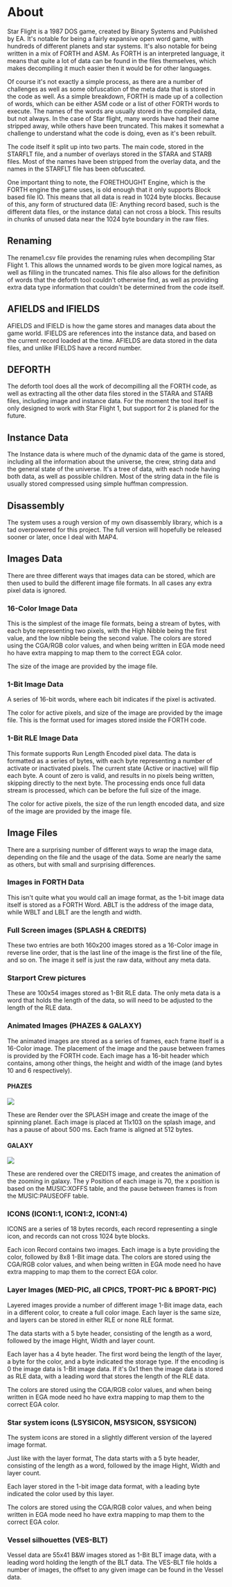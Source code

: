 # About

Star Flight is a 1987 DOS game, created by Binary Systems and Published by EA. It's notable for being a fairly expansive open word game, with hundreds of different planets and star systems. It's also notable for being written in a mix of FORTH and ASM. As FORTH is an interpreted language, it means that quite a lot of data can be found in the files themselves, which makes decompiling it much easier then it would be for other languages. 

Of course it's not exactly a simple process, as there are a number of challenges as well as some obfuscation of the meta data that is stored in the code as well. As a simple breakdown, FORTH is made up of a collection of words, which can be either ASM code or a list of other FORTH words to execute. The names of the words are usually stored in the compiled data, but not always. In the case of Star flight, many words have had their name stripped away, while others have been truncated. This makes it somewhat a challenge to understand what the code is doing, even as it's been rebuilt.

The code itself it split up into two parts. The main code, stored in the STARFLT file, and a number of overlays stored in the STARA and STARB files. Most of the names have been stripped from the overlay data, and the names in the STARFLT file has been obfuscated. 

One important thing to note, the FORETHOUGHT Engine, which is the FORTH engine the game uses, is old enough that it only supports Block based file IO. This means that all data is read in 1024 byte blocks. Because of this, any form of structured data (IE: Anything record based, such is the different data files, or the instance data) can not cross a block. This results in chunks of unused data near the 1024 byte boundary in the raw files. 

## Renaming

The rename1.csv file provides the renaming rules when decompiling Star Flight 1. This allows the unnamed words to be given more logical names, as well as filling in the truncated names. This file also allows for the definition of words that the deforth tool couldn't otherwise find, as well as providing extra data type information that couldn't be determined from the code itself. 

## AFIELDS and IFIELDS

AFIELDS and IFIELD is how the game stores and manages data about the game world. IFIELDS are references into the instance data, and based on the current record loaded at the time. AFIELDS are data stored in the data files, and unlike IFIELDS have a record number. 

## DEFORTH

The deforth tool does all the work of decompilling all the FORTH code, as well as extracting all the other data files stored in the STARA and STARB files, including image and instance data. For the moment the tool itself is only designed to work with Star Flight 1, but support for 2 is planed for the future.

## Instance Data

The Instance data is where much of the dynamic data of the game is stored, including all the information about the universe, the crew, string data and the general state of the universe. It's a tree of data, with each node having both data, as well as possible children. Most of the string data in the file is usually stored compressed using simple huffman compression. 

## Disassembly  

The system uses a rough version of my own disassembly library, which is a tad overpowered for this project. The full version will hopefully be released sooner or later, once I deal with MAP4. 

## Images Data

There are three different ways that images data can be stored, which are then used to build the different image file formats. In all cases any extra pixel data is ignored. 

### 16-Color Image Data

This is the simplest of the image file formats, being a stream of bytes, with each byte representing two pixels, with the High Nibble being the first value, and the low nibble being the second value. The colors are stored using the CGA/RGB color values, and when being written in EGA mode need ho have extra mapping to map them to the correct EGA color. 

The size of the image are provided by the image file.

### 1-Bit Image Data

A series of 16-bit words, where each bit indicates if the pixel is activated. 

The color for active pixels, and size of the image are provided by the image file. This is the format used for images stored inside the FORTH code.

### 1-Bit RLE Image Data

This formate supports Run Length Encoded pixel data. The data is formatted as a series of bytes, with each byte representing a number of activate or inactivated pixels. The current state (Active or inactive) will flip each byte. A count of zero is valid, and results in no pixels being written, skipping directly to the next byte. The processing ends once full data stream is processed, which can be before the full size of the image.

The color for active pixels, the size of the run length encoded data, and size of the image are provided by the image file.

## Image Files

There are a surprising number of different ways to wrap the image data, depending on the file and the usage of the data. Some are nearly the same as others, but with small and surprising differences. 

### Images in FORTH Data

This isn't quite what you would call an image format, as the 1-bit image data itself is stored as a FORTH Word. ABLT is the address of the image data, while WBLT and LBLT are the length and width. 

### Full Screen images (SPLASH & CREDITS)

These two entries are both 160x200 images stored as a 16-Color image in reverse line order, that is the last line of the image is the first line of the file, and so on. The image it self is just the raw data, without any meta data.

### Starport Crew pictures

These are 100x54 images stored as 1-Bit RLE data. The only meta data is a word that holds the length of the data, so will need to be adjusted to the length of the RLE data.

### Animated Images (PHAZES & GALAXY)

The animated images are stored as a series of frames, each frame itself is a 16-Color image. The placement of the image and the pause between frames is provided by the FORTH code. Each image has a 16-bit header which contains, among other things, the height and width of the image (and bytes 10 and 6 respectively).

#### PHAZES

![](.\sf1-output\img\PHAZES.gif)

These are Render over the SPLASH image and create the image of the spinning planet. Each image is placed at 11x103 on the splash image, and has a pause of about 500 ms. Each frame is aligned at 512 bytes.

#### GALAXY

![](.\sf1-output\img\GALAXY.gif)

These are rendered over the CREDITS image, and creates the animation of the zooming in galaxy. The y Position of each image is 70, the x position is based on the MUSIC:XOFFS table, and the pause between frames is from the MUSIC:PAUSEOFF table. 

### ICONS (ICON1:1, ICON1:2, ICON1:4)

ICONS are a series of 18 bytes records, each record representing a single icon, and records can not cross 1024 byte blocks. 

Each icon Record contains two images. Each image is a byte providing the color, followed by 8x8 1-Bit image data. The colors are stored using the CGA/RGB color values, and when being written in EGA mode need ho have extra mapping to map them to the correct EGA color. 

### Layer Images (MED-PIC, all CPICS, TPORT-PIC & BPORT-PIC)

Layered images provide a number of different image 1-Bit image data, each in a different color, to create a full color image. Each layer is the same size, and layers can be stored in either RLE or none RLE format.

The data starts with a 5 byte header, consisting of the length as a word, followed by the image Hight, Width and layer count.

Each layer has a 4 byte header. The first word being the length of the layer, a byte for the color, and a byte indicated the storage type. If the encoding is 0 the image data is 1-Bit image data. If it's 0x1 then the image data is stored as RLE data, with a leading word that stores the length of the RLE data.

The colors are stored using the CGA/RGB color values, and when being written in EGA mode need ho have extra mapping to map them to the correct EGA color. 

### Star system icons (LSYSICON, MSYSICON, SSYSICON)

The system icons are stored in a slightly different version of the layered image format. 

Just like with the layer format, The data starts with a 5 byte header, consisting of the length as a word, followed by the image Hight, Width and layer count.

Each layer stored in the 1-bit image data format, with a leading byte indicated the color used by this layer. 

The colors are stored using the CGA/RGB color values, and when being written in EGA mode need ho have extra mapping to map them to the correct EGA color. 

### Vessel silhouettes (VES-BLT)

Vessel data are 55x41 B&W images stored as 1-Bit BLT image data, with a leading word holding the length of the BLT data. The VES-BLT file holds a number of images, the offset to any given image can be found in the Vessel data.

